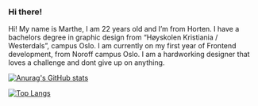 ### Hi there! 

Hi! My name is Marthe, I am 22 years old and I’m from Horten. I have a bachelors degree in graphic design from “Høyskolen Kristiania / Westerdals”, campus Oslo. I am currently on my first year of Frontend development, from Noroff campus Oslo. I am a hardworking designer that loves a challenge and dont give up on anything.

[![Anurag's GitHub stats](https://github-readme-stats.vercel.app/api?username=marthebjornsen98&theme=dark&show_icons=true)](https://github.com/anuraghazra/github-readme-stats)

[![Top Langs](https://github-readme-stats.vercel.app/api/top-langs/?username=anuraghazra&layout=compact)](https://github.com/anuraghazra/github-readme-stats)

